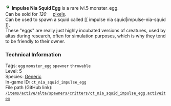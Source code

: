 ![ ](https://raw.githubusercontent.com/Ceterai/Enternia/main/items/active/alta/spawners/critters/ct_nia_squid_impulse_egg.png) **Impulse Nia Squid Egg** is a rare lvl.5 monster_egg.  
Can be sold for *120* <img src="https://starbounder.org/mediawiki/images/2/21/Pixel.png" width="12" height="16"/> [pixels](https://starbounder.org/Pixel).  
Can be used to spawn a squid called [[ impulse nia squid|impulse-nia-squid ]].  
These "eggs" are really just highly incubated versions of creatures, used by altas during research, often for simulation purposes, which is why they tend to be friendly to their owner.

### Technical Information

Tags: `egg` `monster_egg` `spawner` `throwable`  
Level: 5  
Species: [Generic](https://starbounder.org/Perfectly_Generic_Item)  
In-game ID: `ct_nia_squid_impulse_egg`  
File path (GitHub link): [`/items/active/alta/spawners/critters/ct_nia_squid_impulse_egg.activeitem`](https://github.com/Ceterai/Enternia/blob/main/items/active/alta/spawners/critters/ct_nia_squid_impulse_egg.activeitem)
